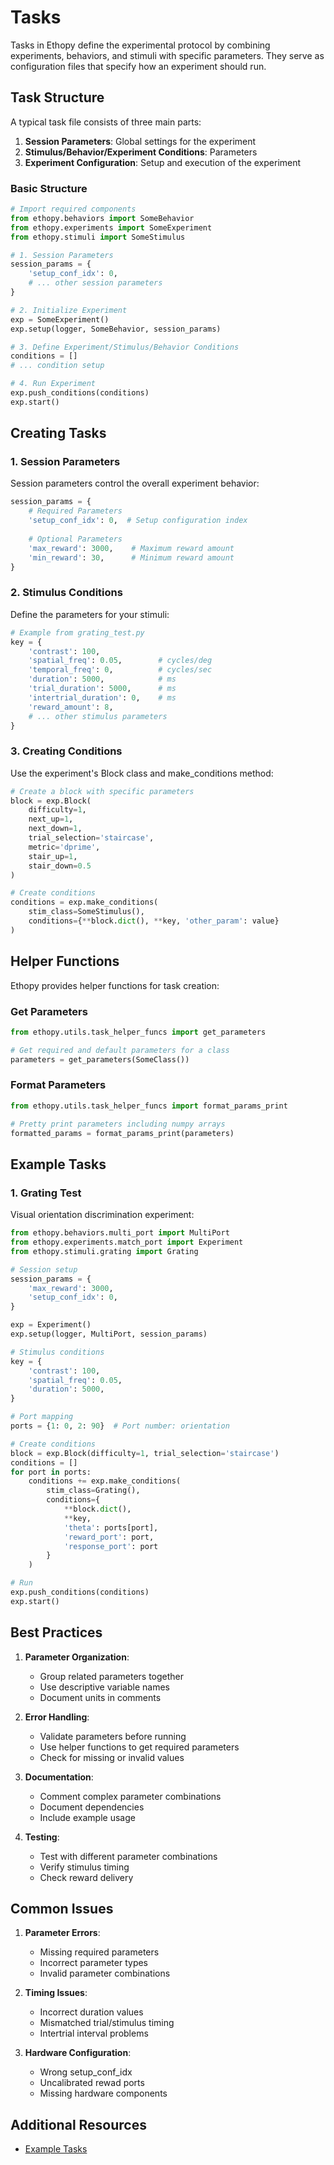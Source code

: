 # Tasks

Tasks in Ethopy define the experimental protocol by combining experiments, behaviors, and stimuli with specific parameters. They serve as configuration files that specify how an experiment should run.

## Task Structure

A typical task file consists of three main parts:

1. **Session Parameters**: Global settings for the experiment
2. **Stimulus/Behavior/Experiment Conditions**: Parameters
3. **Experiment Configuration**: Setup and execution of the experiment

### Basic Structure
```python
# Import required components
from ethopy.behaviors import SomeBehavior
from ethopy.experiments import SomeExperiment
from ethopy.stimuli import SomeStimulus

# 1. Session Parameters
session_params = {
    'setup_conf_idx': 0,
    # ... other session parameters
}

# 2. Initialize Experiment
exp = SomeExperiment()
exp.setup(logger, SomeBehavior, session_params)

# 3. Define Experiment/Stimulus/Behavior Conditions
conditions = []
# ... condition setup

# 4. Run Experiment
exp.push_conditions(conditions)
exp.start()
```

## Creating Tasks

### 1. Session Parameters

Session parameters control the overall experiment behavior:

```python
session_params = {
    # Required Parameters
    'setup_conf_idx': 0,  # Setup configuration index
    
    # Optional Parameters
    'max_reward': 3000,    # Maximum reward amount
    'min_reward': 30,      # Minimum reward amount
}
```

### 2. Stimulus Conditions

Define the parameters for your stimuli:

```python
# Example from grating_test.py
key = {
    'contrast': 100,
    'spatial_freq': 0.05,        # cycles/deg
    'temporal_freq': 0,          # cycles/sec
    'duration': 5000,            # ms
    'trial_duration': 5000,      # ms
    'intertrial_duration': 0,    # ms
    'reward_amount': 8,
    # ... other stimulus parameters
}
```

### 3. Creating Conditions

Use the experiment's Block class and make_conditions method:

```python
# Create a block with specific parameters
block = exp.Block(
    difficulty=1,
    next_up=1,
    next_down=1,
    trial_selection='staircase',
    metric='dprime',
    stair_up=1,
    stair_down=0.5
)

# Create conditions
conditions = exp.make_conditions(
    stim_class=SomeStimulus(),
    conditions={**block.dict(), **key, 'other_param': value}
)
```

## Helper Functions

Ethopy provides helper functions for task creation:

### Get Parameters
```python
from ethopy.utils.task_helper_funcs import get_parameters

# Get required and default parameters for a class
parameters = get_parameters(SomeClass())
```

### Format Parameters
```python
from ethopy.utils.task_helper_funcs import format_params_print

# Pretty print parameters including numpy arrays
formatted_params = format_params_print(parameters)
```

## Example Tasks

### 1. Grating Test
Visual orientation discrimination experiment:

```python
from ethopy.behaviors.multi_port import MultiPort
from ethopy.experiments.match_port import Experiment
from ethopy.stimuli.grating import Grating

# Session setup
session_params = {
    'max_reward': 3000,
    'setup_conf_idx': 0,
}

exp = Experiment()
exp.setup(logger, MultiPort, session_params)

# Stimulus conditions
key = {
    'contrast': 100,
    'spatial_freq': 0.05,
    'duration': 5000,
}

# Port mapping
ports = {1: 0, 2: 90}  # Port number: orientation

# Create conditions
block = exp.Block(difficulty=1, trial_selection='staircase')
conditions = []
for port in ports:
    conditions += exp.make_conditions(
        stim_class=Grating(),
        conditions={
            **block.dict(),
            **key,
            'theta': ports[port],
            'reward_port': port,
            'response_port': port
        }
    )

# Run
exp.push_conditions(conditions)
exp.start()
```

## Best Practices

1. **Parameter Organization**:
   - Group related parameters together
   - Use descriptive variable names
   - Document units in comments

2. **Error Handling**:
   - Validate parameters before running
   - Use helper functions to get required parameters
   - Check for missing or invalid values

3. **Documentation**:
   - Comment complex parameter combinations
   - Document dependencies
   - Include example usage

4. **Testing**:
   - Test with different parameter combinations
   - Verify stimulus timing
   - Check reward delivery

## Common Issues

1. **Parameter Errors**:
   - Missing required parameters
   - Incorrect parameter types
   - Invalid parameter combinations

2. **Timing Issues**:
   - Incorrect duration values
   - Mismatched trial/stimulus timing
   - Intertrial interval problems

3. **Hardware Configuration**:
   - Wrong setup_conf_idx
   - Uncalibrated rewad ports
   - Missing hardware components

## Additional Resources

- [Example Tasks](https://github.com/alexevag/ethopy/tree/main/src/ethopy/task)
<!-- ToDo
- [Parameter Reference](https://alexevag.github.io/ethopy/parameters)
- [Hardware Setup](https://alexevag.github.io/ethopy/hardware) 
-->